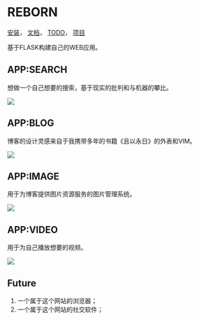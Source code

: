 # REBORN

[安装](http://serv_pro:3000/zswj123/reborn/src/master/INSTALL.md)，
[文档](http://serv_pro:5000/reborn/)，
[TODO](http://serv_pro:3000/zswj123/reborn/src/master/TODO.md)，
[项目](http://serv_pro:3000/zswj123/reborn/src/master/PROJECT.md)

基于FLASK构建自己的WEB应用。

## APP:SEARCH

想做一个自己想要的搜索，基于现实的批判和与机器的攀比。

![](http://serv_pro:3000/zswj123/reborn/raw/master/search.png)

## APP:BLOG

博客的设计灵感来自于我携带多年的书籍《且以永日》的外表和VIM。

![](http://serv_pro:3000/zswj123/reborn/raw/master/blog.png)

## APP:IMAGE

用于为博客提供图片资源服务的图片管理系统。

![](http://serv_pro:3000/zswj123/reborn/raw/master/image.png)

## APP:VIDEO

用于为自己播放想要的视频。

![](http://serv_pro:3000/zswj123/reborn/raw/master/video.png)

## Future

1. 一个属于这个网站的浏览器；
2. 一个属于这个网站的社交软件；